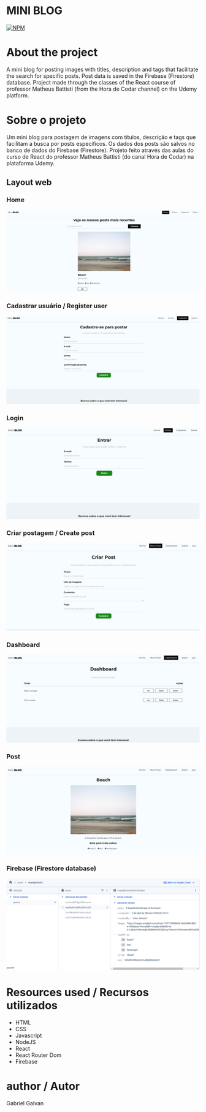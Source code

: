 # MINI BLOG
[![NPM](https://img.shields.io/npm/l/react)](https://github.com/GalvanGabe/Mini_Blog/blob/main/LICENSE)

# About the project

A mini blog for posting images with titles, description and tags that facilitate the search for specific posts. Post data is saved in the Firebase (Firestore) database. Project made through the classes of the React course of professor Matheus Battisti (from the Hora de Codar channel) on the Udemy platform.
# Sobre o projeto

Um mini blog para postagem de imagens com títulos, descrição e tags que facilitam a busca por posts especificos. Os dados dos posts são salvos no banco de dados do Firebase (Firestore). Projeto feito através das aulas do curso de React do professor Matheus Battisti (do canal Hora de Codar) na plataforma Udemy.

## Layout web
### Home
![Home](https://github.com/GalvanGabe/assets/blob/main/mini_blog_img/home.png)
### Cadastrar usuário / Register user
![Register user](https://github.com/GalvanGabe/assets/blob/main/mini_blog_img/register.png)
### Login
![Login](https://github.com/GalvanGabe/assets/blob/main/mini_blog_img/login.png)
### Criar postagem / Create post
![Create post](https://github.com/GalvanGabe/assets/blob/main/mini_blog_img/create_post.png)
### Dashboard
![Dashboard](https://github.com/GalvanGabe/assets/blob/main/mini_blog_img/dashboard.png)
### Post
![Post](https://github.com/GalvanGabe/assets/blob/main/mini_blog_img/post.png)
### Firebase (Firestore database)
![Firebase](https://github.com/GalvanGabe/assets/blob/main/mini_blog_img/firestore_database.png)
# Resources used / Recursos utilizados
- HTML
- CSS
- Javascript
- NodeJS
- React
- React Router Dom
- Firebase

# author / Autor

Gabriel Galvan
